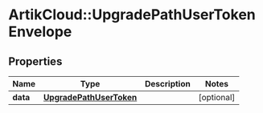 # ArtikCloud::UpgradePathUserTokenEnvelope

## Properties
Name | Type | Description | Notes
------------ | ------------- | ------------- | -------------
**data** | [**UpgradePathUserToken**](UpgradePathUserToken.md) |  | [optional] 


